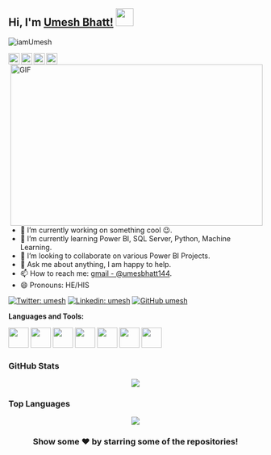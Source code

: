 ## Hi, I'm [Umesh Bhatt!](https://codingcompass.com) <img src="https://raw.githubusercontent.com/TheDudeThatCode/TheDudeThatCode/master/Assets/Hi.gif" width=35 height=35>

<p align="left"> <img src="https://komarev.com/ghpvc/?username=iamUmesh&label=Profile Views&color=blue&style=plastic" alt="iamUmesh" /> </p>

<a href="https://twitter.com/UmeshBh00953237">
  <img align="left" alt="Umesh's Twitter" width="22px" src="https://cdn.jsdelivr.net/npm/simple-icons@v3/icons/twitter.svg" />
</a>
<a href="https://www.linkedin.com/in/umesh-bhatt-4449001aa/">
  <img align="left" alt="Umesh's Linkdein" width="22px" src="https://cdn.jsdelivr.net/npm/simple-icons@v3/icons/linkedin.svg" />
</a>
<a href="https://github.com/Umeshbhatt144">
  <img align="left" alt="?Umesh's Github" width="22px" src="https://cdn.jsdelivr.net/npm/simple-icons@v3/icons/github.svg" />
</a>
<a href="https://www.facebook.com/vijaydinanath.chauhan.750331">
  <img align="left" alt="Umesh's Facebook" width="22px" src="https://cdn.jsdelivr.net/npm/simple-icons@v3/icons/facebook.svg" />
</a>

<br/>
<img align="right" alt="GIF" src="https://github.com/abhisheknaiidu/abhisheknaiidu/raw/master/code.gif?raw=true" width="500" height="320" style="max-width:100%;">

<br/>



- 🔭 I’m currently working on something cool 😉.
- 🌱 I’m currently learning Power BI, SQL Server, Python, Machine Learning.
- 🤔 I’m looking to collaborate on various Power BI Projects.
- 💬 Ask me about anything, I am happy to help.
- 📫 How to reach me: [gmail - @umesbhatt144](https://www.umeshbhatt144@gmail.com).
- 😄 Pronouns: HE/HIS


[![Twitter: umesh](https://img.shields.io/twitter/follow/umesh?style=social)](https://twitter.com/_Umesh_Bhatt_)
[![Linkedin: umesh](https://img.shields.io/badge/-umesh-blue?style=flat-square&logo=Linkedin&logoColor=white&link=https://www.linkedin.com/in/umesh-bhatt-4449001aa/)](https://www.linkedin.com/in/umeshbhatt144/)
[![GitHub umesh](https://img.shields.io/github/followers/umesh?label=follow&style=social)](https://github.com/Umeshbhatt144)


**Languages and Tools:**  

<code><img height="40" src="https://img.shields.io/badge/PowerBI-F2C811?style=for-the-badge&logo=Power%20BI&logoColor=white"></code>
<code><img height="40" src="https://img.shields.io/badge/Microsoft_SQL_Server-CC2927?style=for-the-badge&logo=microsoft-sql-server&logoColor=white"></code>
<code><img height="40" src="https://img.shields.io/badge/Microsoft_Excel-217346?style=for-the-badge&logo=microsoft-excel&logoColor=white"></code>
<code><img height="40" src="https://img.shields.io/badge/Python-3776AB?style=for-the-badge&logo=python&logoColor=white"></code>
<code><img height="40" src="https://img.shields.io/badge/Numpy-777BB4?style=for-the-badge&logo=numpy&logoColor=white"></code>
<code><img height="40" src="https://img.shields.io/badge/Pandas-2C2D72?style=for-the-badge&logo=pandas&logoColor=white"></code>
<code><img height="40" src="https://img.shields.io/badge/PyCharm-000000.svg?&style=for-the-badge&logo=PyCharm&logoColor=white"></code>


### GitHub Stats

<p align="center">
  <a href = "https://github.com/Umeshbhatt144">
<img src="https://github-readme-stats-aj8vj7k8x.vercel.app/api?username=Umeshbhatt144&show_icons=true&title_color=ffc857&icon_color=8ac926&text_color=daf7dc&bg_color=151515&count_private=true&include_all_commits=true">
  </a>
 </p>
 
 ### Top Languages

<p align="center">
<a href = "https://github.com/Umeshbhatt144">
  <img src="https://github-readme-stats-aj8vj7k8x.vercel.app/api/top-langs/?username=Umeshbhatt144&layout=compact&title_color=ffc857&icon_color=8ac926&text_color=daf7dc&bg_color=151515&card_width=400">
</a>
</p>


<div align="center">

### Show some ❤️ by starring some of the repositories!

</div>

